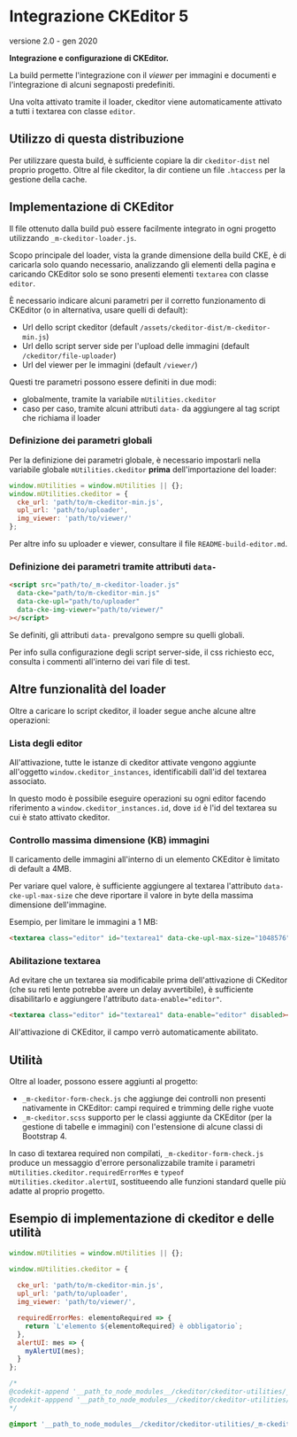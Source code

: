 # Integrazione CKEditor 5

versione 2.0 - gen 2020

**Integrazione e configurazione di CKEditor.**

La build permette l'integrazione con il *viewer* per immagini e documenti e l'integrazione di alcuni segnaposti predefiniti.

Una volta attivato tramite il loader, ckeditor viene automaticamente attivato a tutti i textarea con classe `editor`.

## Utilizzo di questa distribuzione

Per utilizzare questa build, è sufficiente copiare la dir `ckeditor-dist` nel proprio progetto.
Oltre al file ckeditor, la dir contiene un file `.htaccess` per la gestione della cache.


## Implementazione di CKEditor

Il file ottenuto dalla build  può essere facilmente integrato in ogni progetto utilizzando `_m-ckeditor-loader.js`.

Scopo principale del loader, vista la grande dimensione della build CKE, è di caricarla solo quando necessario, analizzando gli elementi della pagina e caricando CKEditor solo se sono presenti elementi `textarea` con classe `editor`.

È necessario indicare alcuni parametri per il corretto funzionamento di CKEditor (o in alternativa, usare quelli di default):

* Url dello script ckeditor (default `/assets/ckeditor-dist/m-ckeditor-min.js`)
* Url dello script server side per l'upload delle immagini (default `/ckeditor/file-uploader`)
* Url del viewer per le immagini (default `/viewer/`)

Questi tre parametri possono essere definiti in due modi:

* globalmente, tramite la variabile `mUtilities.ckeditor`
* caso per caso, tramite alcuni attributi `data-` da aggiungere al tag script che richiama il loader

### Definizione dei parametri globali

Per la definizione dei parametri globale, è necessario impostarli nella variabile globale `mUtilities.ckeditor` **prima** dell'importazione del loader:

```javascript
window.mUtilities = window.mUtilities || {};
window.mUtilities.ckeditor = {
  cke_url: 'path/to/m-ckeditor-min.js',
  upl_url: 'path/to/uploader',
  img_viewer: 'path/to/viewer/'
};
```

Per altre info su uploader e viewer, consultare il file `README-build-editor.md`.

### Definizione dei parametri tramite attributi `data-`

```html
<script src="path/to/_m-ckeditor-loader.js"
  data-cke="path/to/m-ckeditor-min.js"
  data-cke-upl="path/to/uploader"
  data-cke-img-viewer="path/to/viewer/"
></script>
```

Se definiti, gli attributi `data-` prevalgono sempre su quelli globali.

Per info sulla configurazione degli script server-side, il css richiesto ecc, consulta i commenti all'interno dei vari file di test.

## Altre funzionalità del loader

Oltre a caricare lo script ckeditor, il loader segue anche alcune altre operazioni:

### Lista degli editor

All'attivazione, tutte le istanze di ckeditor attivate vengono aggiunte all'oggetto `window.ckeditor_instances`, identificabili dall'id del textarea associato.

In questo modo è possibile eseguire operazioni su ogni editor facendo riferimento a `window.ckeditor_instances.id`, dove `id` è l'id del textarea su cui è stato attivato ckeditor.

### Controllo massima dimensione (KB) immagini

Il caricamento delle immagini all'interno di un elemento CKEditor è limitato di default a 4MB. 

Per variare quel valore, è sufficiente aggiungere al textarea l'attributo `data-cke-upl-max-size` che deve riportare il valore in byte della massima dimensione dell'immagine.

Esempio, per limitare le immagini a 1 MB:

```html
<textarea class="editor" id="textarea1" data-cke-upl-max-size="1048576"></textarea>
```

### Abilitazione textarea

Ad evitare che un textarea sia modificabile prima dell'attivazione di CKeditor (che su reti lente potrebbe avere un delay avvertibile), è sufficiente disabilitarlo e aggiungere l'attributo `data-enable="editor"`.

```html
<textarea class="editor" id="textarea1" data-enable="editor" disabled></textarea>
```

All'attivazione di CKEditor, il campo verrò automaticamente abilitato.


## Utilità

Oltre al loader, possono essere aggiunti al progetto:

* `_m-ckeditor-form-check.js` che aggiunge dei controlli non presenti nativamente in CKEditor: campi required e trimming delle righe vuote
* `_m-ckeditor.scss` supporto per le classi aggiunte da CKEditor (per la gestione di tabelle e immagini) con l'estensione di alcune classi di Bootstrap 4.

In caso di textarea required non compilati, `_m-ckeditor-form-check.js` produce un messaggio d'errore personalizzabile tramite i parametri `mUtilities.ckeditor.requiredErrorMes` e `typeof mUtilities.ckeditor.alertUI`, sostitueendo alle funzioni standard quelle più adatte al proprio progetto.


## Esempio di implementazione di ckeditor e delle utilità

```javascript
window.mUtilities = window.mUtilities || {};

window.mUtilities.ckeditor = {
  
  cke_url: 'path/to/m-ckeditor-min.js',
  upl_url: 'path/to/uploader',
  img_viewer: 'path/to/viewer/',

  requiredErrorMes: elementoRequired => {
    return `L'elemento ${elementoRequired} è obbligatorio`;
  },
  alertUI: mes => {
    myAlertUI(mes);
  }
};

/*
@codekit-append '__path_to_node_modules__/ckeditor/ckeditor-utilities/_m-ckeditor-loader.js'
@codekit-apppend '__path_to_node_modules__/ckeditor/ckeditor-utilities/_m-ckeditor-form-check.js'
*/
```

```scss
@import '__path_to_node_modules__/ckeditor/ckeditor-utilities/_m-ckeditor.scss';
```
